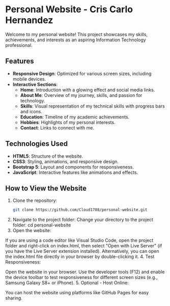 # Personal Website - Cris Carlo Hernandez

Welcome to my personal website! This project showcases my skills, achievements, and interests as an aspiring Information Technology professional.

## Features

- **Responsive Design**: Optimized for various screen sizes, including mobile devices.
- **Interactive Sections**:
  - **Home**: Introduction with a glowing effect and social media links.
  - **About Me**: Overview of my journey, skills, and passion for technology.
  - **Skills**: Visual representation of my technical skills with progress bars and icons.
  - **Education**: Timeline of my academic achievements.
  - **Hobbies**: Highlights of my personal interests.
  - **Contact**: Links to connect with me.

## Technologies Used

- **HTML5**: Structure of the website.
- **CSS3**: Styling, animations, and responsive design.
- **Bootstrap 5**: Layout and components for responsiveness.
- **JavaScript**: Interactive features like animations and effects.

## How to View the Website

1. Clone the repository:
   ```bash
   git clone https://github.com/Cloud1708/personal-website.git
2. Navigate to the project folder: Change your directory to the project folder:
    cd personal-website
3. Open the website:

If you are using a code editor like Visual Studio Code, open the project folder and right-click on index.html, then select "Open with Live Server" (if you have the Live Server extension installed).
Alternatively, you can open the index.html file directly in your browser by double-clicking it.
4. Test Responsiveness:

Open the website in your browser.
Use the developer tools (F12) and enable the device toolbar to test responsiveness for different screen sizes (e.g., Samsung Galaxy S8+ or iPhone).
5. Optional - Host Online:

You can host the website using platforms like GitHub Pages for easy sharing.